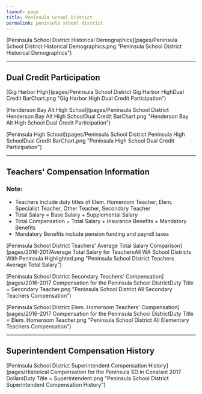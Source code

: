 ```yaml
---
layout: page
title: Peninsula School District
permalink: peninsula school district
---
```



[Peninsula School District Historical Demographics](pages/Peninsula School District Historical Demographics.png "Peninsula School District Historical Demographics")

___

## Dual Credit Participation

[Gig Harbor High](pages/Peninsula School District Gig Harbor HighDual Credit BarChart.png "Gig Harbor High Dual Credit Participation")

[Henderson Bay Alt High School](pages/Peninsula School District Henderson Bay Alt High SchoolDual Credit BarChart.png "Henderson Bay Alt High School Dual Credit Participation")

[Peninsula High School](pages/Peninsula School District Peninsula High SchoolDual Credit BarChart.png "Peninsula High School Dual Credit Participation")


___

## Teachers' Compensation Information
### Note:
- Teachers include duty titles of Elem. Homeroom Teacher, Elem. Specialist Teacher, Other Teacher, Secondary Teacher
- Total Salary = Base Salary + Supplemental Salary
- Total Compensation = Total Salary + Insurance Benefits + Mandatory Benefits
- Mandatory Benefits include pension funding and payroll taxes

[Peninsula School District Teachers' Average Total Salary Comparison](pages/2016-2017Average Total Salary for TeachersAll WA School Districts With Peninsula Highlighted.png "Peninsula School District Teachers Average Total Salary")

[Peninsula School District Secondary Teachers' Compensation](pages/2016-2017 Compensation for the Peninsula School DistrictDuty Title = Secondary Teacher.png "Peninsula School District All Secondary Teachers Compensation")

[Peninsula School District Elem. Homeroom Teachers' Compensation](pages/2016-2017 Compensation for the Peninsula School DistrictDuty Title = Elem. Homeroom Teacher.png "Peninsula School District All Elementary Teachers Compensation")


___

## Superintendent Compensation History

[Peninsula School District Superintendent Compensation History](pages/Historical Compensation for the Peninsula SD in Constant 2017 DollarsDuty Title = Superintendent.png "Peninsula School District Superintendent Compensation History")

